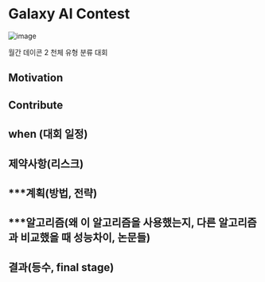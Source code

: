 # Galaxy AI Contest
![image](https://user-images.githubusercontent.com/41675375/77989882-da017180-735a-11ea-8e1a-f388c46752aa.png)

월간 데이콘 2 천체 유형 분류 대회

## Motivation


## Contribute


## when (대회 일정)


## 제약사항(리스크)


## ***계획(방법, 전략)


## ***알고리즘(왜 이 알고리즘을 사용했는지, 다른 알고리즘과 비교했을 때 성능차이, 논문들)


## 결과(등수, final stage)



